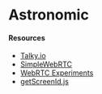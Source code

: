 # Astronomic

#### Resources
- [Talky.io](https://talky.io/)
- [SimpleWebRTC](https://simplewebrtc.com/)
- [WebRTC Experiments](https://www.webrtc-experiment.com/)
- [getScreenId.js](https://github.com/muaz-khan/WebRTC-Experiment/tree/master/getScreenId.js)
